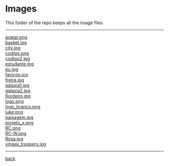 # Images
This folder of the repo keeps all the image files

---------------------------
[avatar.png](avatar.png)<br>
[basket.jpg](basket.jpg)<br>
[city.jpg](city.jpg)<br>
[codigo.png](codigo.png)<br>
[codigo2.jpg](codigo2.jpg)<br>
[estudante.jpg](estudante.jpg)<br>
[eu.jpg](eu.jpg)<br>
[favicon.ico](favicon.ico)<br>
[freira.jpg](freira.jpg)<br>
[galaxia1.jpg](galaxia1.jpg)<br>
[galaxia2.jpg](galaxia2.jpg)<br>
[Kordeiro.jpg](Kordeiro.jpg)<br>
[logo.png](logo.png)<br>
[logo_branco.png](logo_branco.png)<br>
[luke.png](luke.png)<br>
[paisagem.jpg](paisagem.jpg)<br>
[projeto_x.png](projeto_x.png)<br>
[RC.png](RC.png)<br>
[RC-W.png](RC-W.png)<br>
[Rosa.jpg](Rosa.jpg)<br>
[vmask_troopers.jpg](vmask_troopers.jpg)<br>

---------------------------

[back](../)
